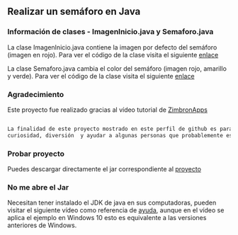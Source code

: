 ## Realizar un semáforo en Java

### Información de clases - ImagenInicio.java y Semaforo.java


La clase ImagenInicio.java contiene la imagen por defecto del semáforo (imagen en rojo). Para ver el código de la clase visita el siguiente [enlace](https://github.com/santoslopez/semaforo/blob/master/src/ImagenInicio.java) 

La clase Semaforo.java cambia el color del semáforo (imagen rojo, amarillo y verde). Para ver el código de la clase visita el siguiente [enlace](https://github.com/santoslopez/semaforo/blob/master/src/Semaforo.java) 

### Agradecimiento
Este proyecto fue realizado gracias al vídeo tutorial de [ZimbronApps](https://www.youtube.com/watch?v=9asFkWyrd58) 
```markdown

La finalidad de este proyecto mostrado en este perfil de github es para reforzar el conocimiento,
curiosidad, diversión  y ayudar a algunas personas que probablemente esten en busca de la realización de un sémaforo. 
```

### Probar proyecto
Puedes descargar directamente el jar correspondiente al [proyecto](https://github.com/santoslopez/semaforo/blob/master/jar-semaforo/Semaforo.jar)  

### No me abre el Jar
Necesitan tener instalado el JDK de java en sus computadoras, pueden visitar el siguiente vídeo como referencia de [ayuda](https://www.youtube.com/watch?v=kPWezAZGPks), aunque en el vídeo se aplica el ejemplo en Windows 10 esto es equivalente
a las versiones anteriores de Windows.

